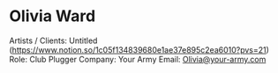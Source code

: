 # Olivia Ward

Artists / Clients: Untitled (https://www.notion.so/1c05f134839680e1ae37e895c2ea6010?pvs=21)
Role: Club Plugger
Company: Your Army
Email: Olivia@your-army.com
